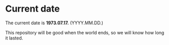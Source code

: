 # Current date

The current date is **1973.07.17.** (YYYY.MM.DD.)

This repository will be good when the world ends, so we will know how long it lasted.